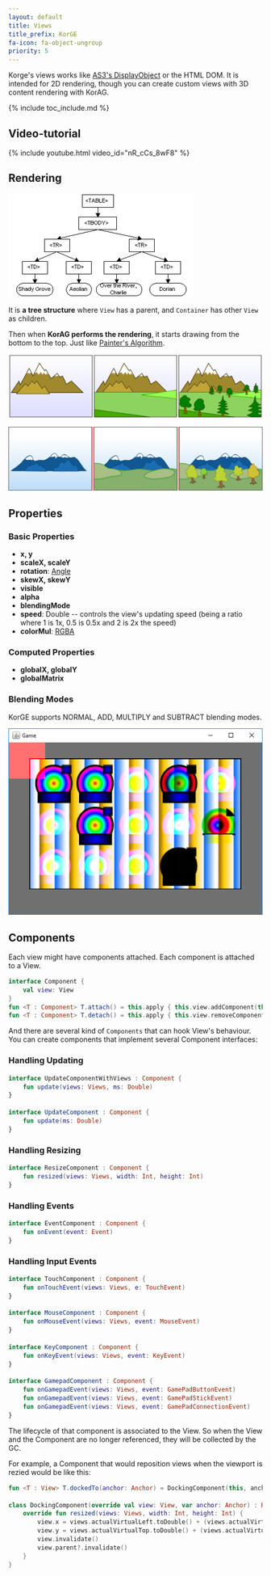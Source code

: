 ```yaml
---
layout: default
title: Views
title_prefix: KorGE
fa-icon: fa-object-ungroup
priority: 5
---
```


Korge's views works like [AS3's DisplayObject](https://help.adobe.com/en_US/FlashPlatform/reference/actionscript/3/flash/display/DisplayObject.html) or the HTML DOM. It is intended for 2D rendering, though you can create custom views with 3D content rendering with KorAG.

{% include toc_include.md %}

## Video-tutorial

{% include youtube.html video_id="nR_cCs_8wF8" %}

## Rendering

![](table.gif)

It is **a tree structure** where `View` has a parent, and `Container` has other `View` as children.

Then when **KorAG performs the rendering**, it starts drawing from the bottom to the top. Just like [Painter's Algorithm](https://en.wikipedia.org/wiki/Painter%27s_algorithm).

![](painter1.png)

![](painter2.png)

## Properties

### Basic Properties

* **x, y**
* **scaleX, scaleY**
* **rotation**: [Angle](/korma/#angle)
* **skewX, skewY**
* **visible**
* **alpha**
* **blendingMode**
* **speed**: Double -- controls the view's updating speed (being a ratio where 1 is 1x, 0.5 is 0.5x and 2 is 2x the speed)
* **colorMul**: [RGBA](/korim/#rgba)

### Computed Properties

* **globalX, globalY**
* **globalMatrix**

### Blending Modes

KorGE supports NORMAL, ADD, MULTIPLY and SUBTRACT blending modes.

![](blending.png)

## Components

Each view might have components attached. Each component is attached to a View.

```kotlin
interface Component {
    val view: View
}
fun <T : Component> T.attach() = this.apply { this.view.addComponent(this) }
fun <T : Component> T.detach() = this.apply { this.view.removeComponent(this) }
```

And there are several kind of `Components` that can hook View's behaviour. You can create components that implement several Component interfaces:

### Handling Updating

```kotlin
interface UpdateComponentWithViews : Component {
    fun update(views: Views, ms: Double)
}

interface UpdateComponent : Component {
    fun update(ms: Double)
}
```

### Handling Resizing

```kotlin
interface ResizeComponent : Component {
    fun resized(views: Views, width: Int, height: Int)
}
```

### Handling Events

```kotlin
interface EventComponent : Component {
    fun onEvent(event: Event)
}
```

### Handling Input Events

```kotlin
interface TouchComponent : Component {
    fun onTouchEvent(views: Views, e: TouchEvent)
}

interface MouseComponent : Component {
    fun onMouseEvent(views: Views, event: MouseEvent)
}

interface KeyComponent : Component {
    fun onKeyEvent(views: Views, event: KeyEvent)
}

interface GamepadComponent : Component {
    fun onGamepadEvent(views: Views, event: GamePadButtonEvent)
    fun onGamepadEvent(views: Views, event: GamePadStickEvent)
    fun onGamepadEvent(views: Views, event: GamePadConnectionEvent)
}
```

The lifecycle of that component is associated to the View. So when the View and the Component are no longer referenced,
they will be collected by the GC.

For example, a Component that would reposition views when the viewport is rezied would be like this:

```kotlin
fun <T : View> T.dockedTo(anchor: Anchor) = DockingComponent(this, anchor).attach()

class DockingComponent(override val view: View, var anchor: Anchor) : ResizeComponent {
	override fun resized(views: Views, width: Int, height: Int) {
		view.x = views.actualVirtualLeft.toDouble() + (views.actualVirtualWidth) * anchor.sx
		view.y = views.actualVirtualTop.toDouble() + (views.actualVirtualHeight) * anchor.sy
		view.invalidate()
		view.parent?.invalidate()
	}
}
```

